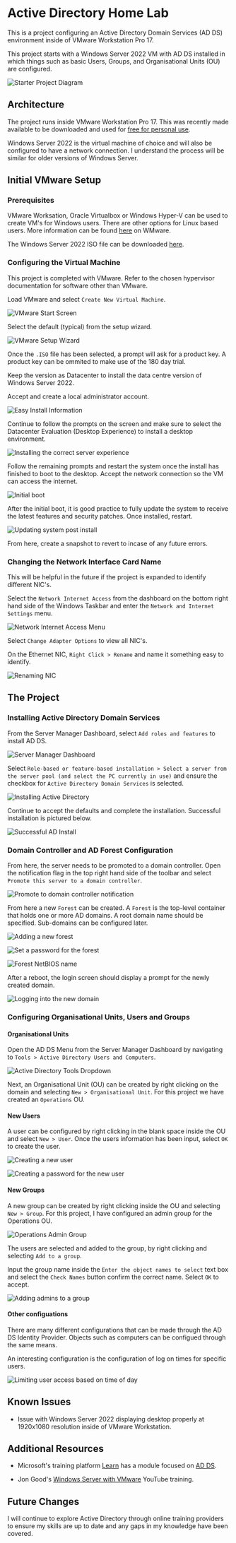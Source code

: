 # Active Directory Home Lab

This is a project configuring an Active Directory Domain Services (AD DS) environment inside of VMware Workstation Pro 17.

This project starts with a Windows Server 2022 VM with AD DS installed in which things such as basic Users, Groups, and Organisational Units (OU) are configured.

![Starter Project Diagram](./assets/starter_project_diagram.png)

## Architecture

The project runs inside VMware Workstation Pro 17. This was recently made available to be downloaded and used for [free for personal use](https://blogs.vmware.com/workstation/2024/05/vmware-workstation-pro-now-available-free-for-personal-use.html).

Windows Server 2022 is the virtual machine of choice and will also be configured to have a network connection. I understand the process will be similar for older versions of Windows Server.

## Initial VMware Setup

### Prerequisites

VMware Worksation, Oracle Virtualbox or Windows Hyper-V can be used to create VM's for Windows users. There are other options for Linux based users. More information can be found [here](https://www.vmware.com/products/workstation-pro/html.html) on WMware.

The Windows Server 2022 ISO file can be downloaded [here](https://www.microsoft.com/en-us/evalcenter/download-windows-server-2022).

### Configuring the Virtual Machine

This project is completed with VMware. Refer to the chosen hypervisor documentation for software other than VMware.

Load VMware and select `Create New Virtual Machine`.

![VMware Start Screen](./assets/vmware_start.png)

Select the default (typical) from the setup wizard.

![VMware Setup Wizard](./assets/vm_config_1.png)

Once the `.ISO` file has been selected, a prompt will ask for a product key. A product key can be ommited to make use of the 180 day trial.

Keep the version as Datacenter to install the data centre version of Windows Server 2022.

Accept and create a local administrator account.

![Easy Install Information](./assets/vm_config_2.png)

Continue to follow the prompts on the screen and make sure to select the Datacenter Evaluation (Desktop Experience) to install a desktop environment.

![Installing the correct server experience](./assets/vm_config_3.png)

Follow the remaining prompts and restart the system once the install has finished to boot to the desktop. Accept the network connection so the VM can access the internet.

![Initial boot](./assets/vm_config_4.png)

After the initial boot, it is good practice to fully update the system to receive the latest features and security patches. Once installed, restart.

![Updating system post install](./assets/vm_config_5.png)

From here, create a snapshot to revert to incase of any future errors.

### Changing the Network Interface Card Name

This will be helpful in the future if the project is expanded to identify different NIC's.

Select the `Network Internet Access` from the dashboard on the bottom right hand side of the Windows Taskbar and enter the `Network and Internet Settings` menu.

![Network Internet Access Menu](./assets/network_internet_access.png)

Select `Change Adapter Options` to view all NIC's.

On the Ethernet NIC, `Right Click > Rename` and name it something easy to identify.

![Renaming NIC](./assets/rename_nic.png)

## The Project

### Installing Active Directory Domain Services

From the Server Manager Dashboard, select `Add roles and features` to install AD DS.

![Server Manager Dashboard](./assets/server_manager_dashboard.png)

Select `Role-based or feature-based installation > Select a server from the server pool (and select the PC currently in use)` and ensure the checkbox for `Active Directory Domain Services` is selected.

![Installing Active Directory](./assets/installing_ad.png)

Continue to accept the defaults and complete the installation. Successful installation is pictured below.

![Successful AD Install](./assets/successful_ad_install.png)

### Domain Controller and AD Forest Configuration

From here, the server needs to be promoted to a domain controller. Open the notification flag in the top right hand side of the toolbar and select `Promote this server to a domain controller`.

![Promote to domain controller notification](./assets/post_install_notification.png)

From here a new `Forest` can be created. A `Forest` is the top-level container that holds one or more AD domains. A root domain name should be specified. Sub-domains can be configured later.

![Adding a new forest](./assets/add_new_forest.png)

![Set a password for the forest](./assets/forest_password.png)

![Forest NetBIOS name](./assets/netbios.png)

After a reboot, the login screen should display a prompt for the newly created domain.

![Logging into the new domain](./assets/forest_login.png)

### Configuring Organisational Units, Users and Groups

#### Organisational Units

Open the AD DS Menu from the Server Manager Dashboard by navigating to `Tools > Active Directory Users and Computers`.

![Active Directory Tools Dropdown](./assets/tools_adds.png)

Next, an Organisational Unit (OU) can be created by right clicking on the domain and selecting `New > Organisational Unit`. For this project we have created an `Operations` OU.

#### New Users

A user can be configured by right clicking in the blank space inside the OU and select `New > User`. Once the users information has been input, select `OK` to create the user.

![Creating a new user](./assets/new_user.png)

![Creating a password for the new user](./assets/new_user_passwd.png)

#### New Groups

A new group can be created by right clicking inside the OU and selecting `New > Group`. For this project, I have configured an admin group for the Operations OU.

![Operations Admin Group](./assets/opps_admins_group.png)

The users are selected and added to the group, by right clicking and selecting `Add to a group`.

Input the group name inside the `Enter the object names to select` text box and select the `Check Names` button confirm the correct name. Select `OK` to accept.

![Adding admins to a group](./assets/add_to_admin_group.png)

#### Other configuations

There are many different configurations that can be made through the AD DS Identity Provider. Objects such as computers can be configued through the same means.

An interesting configuration is the configuration of log on times for specific users.

![Limiting user access based on time of day](./assets/limit_access.png)

## Known Issues

- Issue with Windows Server 2022 displaying desktop properly at 1920x1080 resolution inside of VMware Workstation.

## Additional Resources

- Microsoft's training platform [Learn](https://learn.microsoft.com/en-us/training/) has a module focused on [AD DS](https://learn.microsoft.com/en-us/training/).

- Jon Good's [Windows Server with VMware](https://youtu.be/II-a79HFQtQ?si=WNRtZwhiH6w9uKkJ) YouTube training.

## Future Changes

I will continue to explore Active Directory through online training providers to ensure my skills are up to date and any gaps in my knowledge have been covered.
